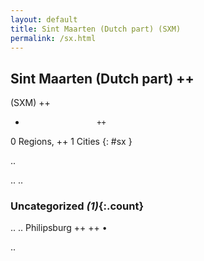 ```yaml
---
layout: default
title: Sint Maarten (Dutch part) (SXM)
permalink: /sx.html
---
```



## Sint Maarten (Dutch part)   ++
(SXM)  ++
-                     ++
0 Regions, ++
1 Cities
{: #sx }

.. 




.. 
.. 


### Uncategorized _(1)_{:.count}


..
..
Philipsburg  ++
 ++
•




.. 
 
